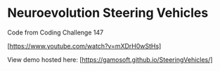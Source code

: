 # Neuroevolution Steering Vehicles 
Code from Coding Challenge 147

[https://www.youtube.com/watch?v=mXDrH0wStHs]

View demo hosted here:
[https://gamosoft.github.io/SteeringVehicles/]
